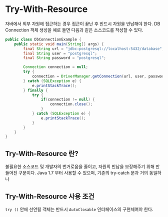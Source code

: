 # Try-With-Resource

자바에서 외부 자원에 접근하는 경우 접근이 끝난 후 반드시 자원을 반납해야 한다.
DB Connection 객체 생성을 예로 들면 다음과 같은 소스코드를 작성할 수 있다.

```java
public class DbConnectionExample {
    public static void main(String[] args) {
        final String url = "jdbc:postgresql://localhost:5432/database";
        final String user = "postgresql";
        final String password = "postgresql";

        Connection connection = null;
        try {
            connection = DriverManager.getConnection(url, user, password);
        } catch (SQLException e) {
            e.printStackTrace();
        } finally {
            try {
                if(connection != null) {
                    connection.close();
                }
            } catch (SQLException e) {
                e.printStackTrace();
            }
        }
    }
}
```

## Try-With-Resource 란?

불필요한 소스코드 및 개발자의 번거로움을 줄이고, 자원의 반납을 보장해주기 위해 만들어진 구문이다.
Java 1.7 부터 사용할 수 있으며, 기존의 try-catch 문과 거의 동일하나


## Try-With-Resource 사용 조건

```try ()``` 안에 선언될 객체는 반드시 ```AutoClosable``` 인터페이스의 구현체여야 한다.